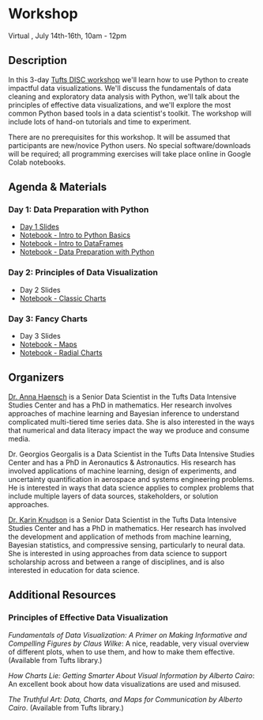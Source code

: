 # Workshop

Virtual , July 14th-16th, 10am - 12pm

## Description

In this 3-day [Tufts DISC workshop](https://disc.tufts.edu/classes) we'll learn how to use Python to create impactful data visualizations. We'll discuss the fundamentals of data cleaning and exploratory data analysis with Python, we'll talk about the principles of effective data visualizations, and we'll explore the most common Python based tools in a data scientist's toolkit. The workshop will include lots of hand-on tutorials and time to experiment. 

There are no prerequisites for this workshop. It will be assumed that participants are new/novice Python users. No special software/downloads will be required; all programming exercises will take place online in Google Colab notebooks. 

## Agenda & Materials

### Day 1: Data Preparation with Python
* [Day 1 Slides](https://docs.google.com/presentation/d/12jrsnVPOXe2ibP9LD5nAeCGXhFLhvA4Nxl7CFLvZl2k/edit?usp=sharing)
* [Notebook - Intro to Python Basics](https://colab.research.google.com/drive/1JeZlUIpuOB9fJFr6Uvb-tIJ4xPmVA5W0?usp=sharing)
* [Notebook - Intro to DataFrames](https://colab.research.google.com/drive/13Px4Vk-e6_EiTAVDPJFp5mu2XgPLPzws?usp=sharing)
* [Notebook - Data Preparation with Python](https://colab.research.google.com/drive/1MkdfGK45ZV2--6lsYKNqkWz-Ntlb2hub?usp=sharing)

### Day 2: Principles of Data Visualization
* Day 2 Slides
* [Notebook - Classic Charts](https://colab.research.google.com/drive/1JvtbbJ-E_46xNhrvrNBzzvHdidZIjX9n?usp=sharing) 

### Day 3: Fancy Charts
* Day 3 Slides
* [Notebook - Maps](https://colab.research.google.com/drive/1klrld85axmLGJifUt7Cm6LDcfOoFpano?usp=sharing)
* [Notebook - Radial Charts](https://colab.research.google.com/drive/1HSQO3fHMAy4biiuybiqSlrpH54nSylOy?usp=sharing)

## Organizers

[Dr. Anna Haensch](annahaensch.com) is a Senior Data Scientist in the Tufts Data Intensive Studies Center and has a PhD in mathematics. Her research involves approaches of machine learning and Bayesian inference to understand complicated multi-tiered time series data. She is also interested in the ways that numerical and data literacy impact the way we produce and consume media.

Dr. Georgios Georgalis is a Data Scientist in the Tufts Data Intensive Studies Center and has a PhD in Aeronautics & Astronautics. His research has involved applications of machine learning, design of experiments, and uncertainty quantification in aerospace and systems engineering problems. He is interested in ways that data science applies to complex problems that include multiple layers of data sources, stakeholders, or solution approaches. 

[Dr. Karin Knudson](https://karinknudson.com/) is a Senior Data Scientist in the Tufts Data Intensive Studies Center and has a PhD in mathematics. Her research has involved the development and application of methods from machine learning, Bayesian statistics, and compressive sensing, particularly to neural data. She is interested in using approaches from data science to support scholarship across and between a range of disciplines, and is also interested in education for data science.

## Additional Resources

### Principles of Effective Data Visualization

_Fundamentals of Data Visualization: A Primer on Making Informative and Compelling Figures by Claus Wilke_: A nice, readable, very visual overview of different plots, when to use them, and how to make them effective. (Available from Tufts library.)

_How Charts Lie: Getting Smarter About Visual Information by Alberto Cairo_: An excellent book about how data visualizations are used and misused.

_The Truthful Art: Data, Charts, and Maps for Communication by Alberto Cairo_. (Available from Tufts library.)

